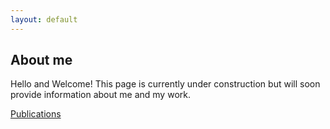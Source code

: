 ```yaml
---
layout: default
---
```


## About me
Hello and Welcome!
This page is currently under construction but will soon provide information about me and my work.

[Publications](./publications.html)

